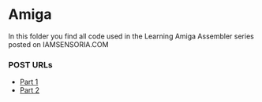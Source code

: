 # Amiga
In this folder you find all code used in the Learning Amiga Assembler series posted on IAMSENSORIA.COM

### **POST URLs**

* [Part 1](http://iamsensoria.com/post/159685409474/learning-assembler-on-amiga-1)
* [Part 2]()